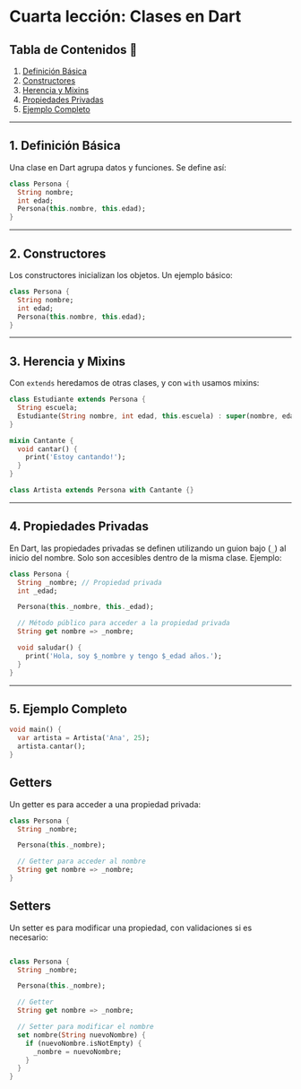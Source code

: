 # Cuarta lección: Clases en Dart

## Tabla de Contenidos 📖
1. [Definición Básica](#definición-básica)
2. [Constructores](#constructores)
3. [Herencia y Mixins](#herencia-y-mixins)
4. [Propiedades Privadas](#propiedades-privadas)
5. [Ejemplo Completo](#ejemplo-completo)

---

## 1. Definición Básica

Una clase en Dart agrupa datos y funciones. Se define así:

```dart
class Persona {
  String nombre;
  int edad;
  Persona(this.nombre, this.edad);
}
```

---

## 2. Constructores

Los constructores inicializan los objetos. Un ejemplo básico:

```dart
class Persona {
  String nombre;
  int edad;
  Persona(this.nombre, this.edad);
}
```

---

## 3. Herencia y Mixins

Con `extends` heredamos de otras clases, y con `with` usamos mixins:

```dart
class Estudiante extends Persona {
  String escuela;
  Estudiante(String nombre, int edad, this.escuela) : super(nombre, edad);
}

mixin Cantante {
  void cantar() {
    print('Estoy cantando!');
  }
}

class Artista extends Persona with Cantante {}
```

---

## 4. Propiedades Privadas

En Dart, las propiedades privadas se definen utilizando un guion bajo (`_`) al inicio del nombre. Solo son accesibles dentro de la misma clase. Ejemplo:

```dart
class Persona {
  String _nombre; // Propiedad privada
  int _edad;

  Persona(this._nombre, this._edad);

  // Método público para acceder a la propiedad privada
  String get nombre => _nombre;

  void saludar() {
    print('Hola, soy $_nombre y tengo $_edad años.');
  }
}
```

---

## 5. Ejemplo Completo

```dart
void main() {
  var artista = Artista('Ana', 25);
  artista.cantar();
}
```


## Getters

Un getter es para acceder a una propiedad privada:

```dart
class Persona {
  String _nombre;

  Persona(this._nombre);

  // Getter para acceder al nombre
  String get nombre => _nombre;
}
```

## Setters

Un setter es para modificar una propiedad, con validaciones si es necesario:

```dart

class Persona {
  String _nombre;

  Persona(this._nombre);

  // Getter
  String get nombre => _nombre;

  // Setter para modificar el nombre
  set nombre(String nuevoNombre) {
    if (nuevoNombre.isNotEmpty) {
      _nombre = nuevoNombre;
    }
  }
}
```
